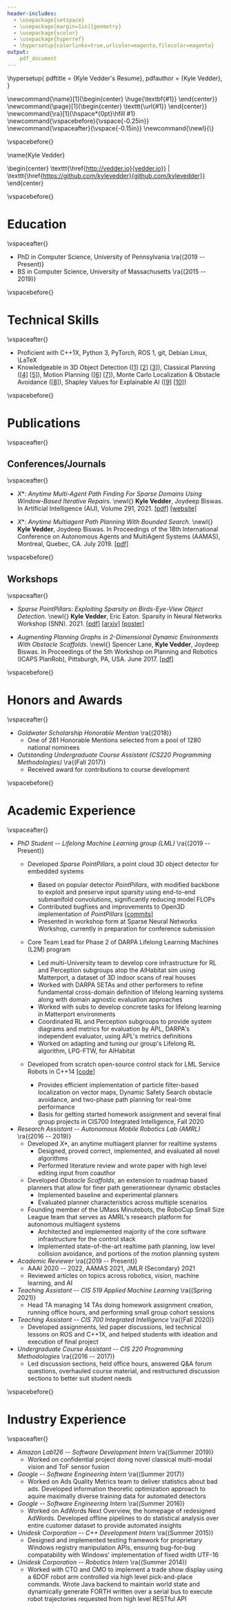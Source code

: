```yaml
---
header-includes:
  - \usepackage{setspace}
  - \usepackage[margin=1in]{geometry}
  - \usepackage{xcolor}
  - \usepackage{hyperref}
  - \hypersetup{colorlinks=true,urlcolor=magenta,filecolor=magenta}
output:
    pdf_document
---
```

\hypersetup{
    pdftitle = {Kyle Vedder's Resume},
    pdfauthor = {Kyle Vedder},
}

\newcommand{\name}[1]{\begin{center} \huge{\textbf{#1}} \end{center}}
\newcommand{\page}[1]{\begin{center} \texttt{\url{#1}} \end{center}}
\newcommand{\ra}[1]{\hspace*{0pt}\hfill #1}
\newcommand{\vspacebefore}{\vspace{-0.25in}}
\newcommand{\vspaceafter}{\vspace{-0.15in}}
\newcommand{\newl}{\\}

\vspacebefore{}

\name{Kyle Vedder}

\begin{center} \texttt{\href{http://vedder.io}{vedder.io}} |  \texttt{\href{https://github.com/kylevedder}{github.com/kylevedder}} \end{center}


\vspacebefore{}

# Education

\vspaceafter{}

 - PhD in Computer Science, University of Pennsylvania \ra{(2019 --     Present)}
 - BS in Computer Science, University of Massachusetts \ra{(2015 -- 2019)}

\vspacebefore{}

# Technical Skills

\vspaceafter{}

- Proficient with C++1X, Python 3, PyTorch, ROS 1, git, Debian Linux, \LaTeX
- Knowledgeable in 3D Object Detection ([[1]](http://vedder.io/misc/KyleVedderWPEII2021.pdf) [[2]](https://www.youtube.com/watch?v=xFFCQVwYeec) [[3]](http://vedder.io/publications/sparse_point_pillars_snn_workshop.pdf)), Classical Planning ([[4]](http://vedder.io/publications/expanding_astar_aij.pdf) [[5]](http://vedder.io/publications/ScaffoldsLaneVedderBiswasPlanRob2017.pdf)), Motion Planning ([[6]](http://vedder.io/publications/MinutebotsRoboCupTDP2018.pdf) [[7]](http://vedder.io/publications/MinutebotsRoboCupTDP2017.pdf)), Monte Carlo Localization & Obstacle Avoidance ([[8]](https://github.com/kylevedder/ServiceRobotControlStack/)), Shapley Values for Explainable AI ([[9]](http://vedder.io/misc/shap_for_classification.pdf) [[10]](https://www.youtube.com/watch?v=4RkhsIz14Yc))

\vspacebefore{}

# Publications

\vspaceafter{}

## Conferences/Journals

 \vspaceafter{}

- _X_*_: Anytime Multi-Agent Path Finding For Sparse Domains Using Window-Based Iterative Repairs._ \newl{}
**Kyle Vedder**, Joydeep Biswas.
In Artificial Intelligence (AIJ), Volume 291, 2021. [[pdf]](http://vedder.io/publications/expanding_astar_aij.pdf)  [[website]](http://vedder.io/xstar.html)

 - _X_*_: Anytime Multiagent Path Planning With Bounded Search._ \newl{}
**Kyle Vedder**, Joydeep Biswas.
In Proceedings of the 18th International Conference on Autonomous Agents and MultiAgent Systems (AAMAS), Montreal, Quebec, CA. July 2019. [[pdf]](http://vedder.io/publications/expanding_astar_aamas_extended_abstract.pdf)

\vspacebefore{}

## Workshops

\vspaceafter{}

- _Sparse PointPillars: Exploiting Sparsity on Birds-Eye-View Object Detection._ \newl{}
**Kyle Vedder**, Eric Eaton. Sparsity in Neural Networks Workshop (SNN). 2021. [[pdf]](http://vedder.io/publications/sparse_point_pillars_snn_workshop.pdf) [[arxiv]](https://arxiv.org/abs/2106.06882) [[poster]](http://vedder.io/misc/SparsePointPillarsSNNPoster.pdf)

- _Augmenting Planning Graphs in 2-Dimensional Dynamic Environments With Obstacle Scaffolds._ \newl{}
Spencer Lane, **Kyle Vedder**, Joydeep Biswas.
In Proceedings of the 5th Workshop on Planning and Robotics (ICAPS PlanRob), Pittsburgh, PA, USA. June 2017. [[pdf]](http://vedder.io/publications/ScaffoldsLaneVedderBiswasPlanRob2017.pdf)

\vspacebefore{}

# Honors and Awards

\vspaceafter{}

- _Goldwater Scholarship Honorable Mention_ \ra{(2018)}
    - One of 281 Honorable Mentions selected from a pool of 1280 national nominees 
- _Outstanding Undergraduate Course Assistant (CS220 Programming Methodologies)_ \ra{(Fall 2017)}
    - Received award for contributions to course development

\vspacebefore{}

# Academic Experience

\vspaceafter{}

- _PhD Student -- Lifelong Machine Learning group (LML)_ \ra{(2019 -- Present)}
    - Developed _Sparse PointPillars_, a point cloud 3D object detector for embedded systems
        - Based on popular detector _PointPillars_, with modified backbone to exploit and preserve input sparsity using end-to-end submanifold convolutions, significantly reducing model FLOPs
        - Contributed bugfixes and improvements to Open3D implementation of _PointPillars_ [[commits]](https://github.com/isl-org/Open3D-ML/commits?author=kylevedder)
        - Presented in workshop form at Sparse Neural Networks Workshop, currently in preparation for conference submission

    - Core Team Lead for Phase 2 of DARPA Lifelong Learning Machines (L2M) program
        - Led multi-University team to develop core infrastructure for RL and Perception subgroups atop the AIHabitat sim using Matterport, a dataset of 3D indoor scans of real houses
        - Worked with DARPA SETAs and other performers to refine fundamental cross-domain definition of lifelong learning systems along with domain agnostic evaluation approaches
        - Worked with subs to develop concrete tasks for lifelong learning in Matterport environments
        - Coordinated RL and Perception subgroups to provide system diagrams and metrics for evaluation by APL, DARPA's independent evaluator, using APL's metrics definitions
        - Worked on adapting and tuning our group's Lifelong RL algorithm, LPG-FTW, for AIHabitat
    - Developed from scratch open-source control stack for LML Service Robots in C++14 [[code]](https://github.com/kylevedder/ServiceRobotControlStack)
        - Provides efficient implementation of particle filter-based localization on vector maps, Dynamic Safety Search obstacle avoidance, and two-phase path planning for real-time performance
        - Basis for getting started homework assignment and several final group projects in CIS700 Integrated Intelligence, Fall 2020
- _Research Assistant -- Autonomous Mobile Robotics Lab (AMRL)_ \ra{(2016 -- 2019)}
    - Developed _X\*_, an anytime multiagent planner for realtime systems
        - Designed, proved correct, implemented, and evaluated all novel algorithms
        - Performed literature review and wrote paper with high level editing input from coauthor
    - Developed _Obstacle Scaffolds_, an extension to roadmap based planners that allow for finer path generationnear dynamic obstacles
        - Implemented baseline and experimental planners
        - Evaluated planner characteristics across multiple scenarios
    - Founding member of the UMass Minutebots, the RoboCup Small Size League team that serves as AMRL's research platform for autonomous multiagent systems
        - Architected and implemented majority of the core software infrastructure for the control stack
        - Implemented state-of-the-art realtime path planning, low level collision avoidance, and portions of the motion planning system
- _Academic Reviewer_ \ra{(2019 -- Present)}
    - AAAI 2020 -- 2022, AAMAS 2021, JMLR (Secondary) 2021
    - Reviewed articles on topics across robotics, vision, machine learning, and AI
- _Teaching Assistant -- CIS 519 Applied Machine Learning_ \ra{(Spring 2021)}
    - Head TA managing 14 TAs doing homework assignment creation, running office hours, and performing small group cohort sessions
- _Teaching Assistant -- CIS 700 Integrated Intelligence_ \ra{(Fall 2020)}
    - Developed assignments, led paper discussions, led technical lessons on ROS and C++1X, and helped students with ideation and execution of final project
- _Undergraduate Course Assistant -- CIS 220 Programming Methodologies_ \ra{(2016 -- 2017)}
    - Led discussion sections, held office hours, answered Q&A forum questions, overhauled course material, and restructured discussion sections to better suit student needs

\vspacebefore{}

# Industry Experience

\vspaceafter{}

- _Amazon Lab126 -- Software Development Intern_ \ra{(Summer 2019)}
    - Worked on confidential project doing novel classical multi-modal vision and ToF sensor fusion
- _Google -- Software Engineering Intern_ \ra{(Summer 2017)}
    - Worked on Ads Quality Metrics team to deliver statistics about bad ads. Developed information theoretic optimization approach to aquire maximally diverse training data for automated detectors
- _Google -- Software Engineering Intern_ \ra{(Summer 2016)}
    - Worked on AdWords Next Overview, the homepage of redesigned AdWords. Developed offline pipelines to do statistical analysis over entire customer dataset to provide automated insights
- _Unidesk Corporation -- C++ Development Intern_ \ra{(Summer 2015)}
    - Designed and implemented testing framework for proprietary Windows registry manipulation APIs, ensuring bug-for-bug compatability with Windows' implementation of fixed width UTF-16
- _Unidesk Corporation -- Robotics Intern_ \ra{(Summer 2014)}
    - Worked with CTO and CMO to implement a trade show display using a 6DOF robot arm controlled via high level pick-and-place commands. Wrote Java backend to maintain world state and dynamically generate FORTH written over a serial bus to execute robot trajectories requested from high level RESTful API